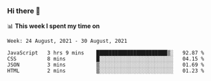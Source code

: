 ### Hi there 👋

📊 __This week I spent my time on__
<!--START_SECTION:waka-->
```text
Week: 24 August, 2021 - 30 August, 2021

JavaScript   3 hrs 9 mins    ███████████████████████▒░   92.87 % 
CSS          8 mins          █░░░░░░░░░░░░░░░░░░░░░░░░   04.15 % 
JSON         3 mins          ▒░░░░░░░░░░░░░░░░░░░░░░░░   01.69 % 
HTML         2 mins          ▒░░░░░░░░░░░░░░░░░░░░░░░░   01.23 % 
```
<!--END_SECTION:waka-->
<!--
**SREEHARI-M-S/SREEHARI-M-S** is a ✨ _special_ ✨ repository because its `README.md` (this file) appears on your GitHub profile.

Here are some ideas to get you started:

- 🔭 I’m currently working on ...
- 🌱 I’m currently learning ...
- 👯 I’m looking to collaborate on ...
- 🤔 I’m looking for help with ...
- 💬 Ask me about ...
- 📫 How to reach me: ...
- 😄 Pronouns: ...
- ⚡ Fun fact: ...
-->
